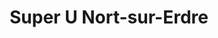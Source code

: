 ---
title: "Super U Nort-sur-Erdre"
url: /nort-sur-erdre/super-u-nort-sur-erdre/
shop: supermarché
---